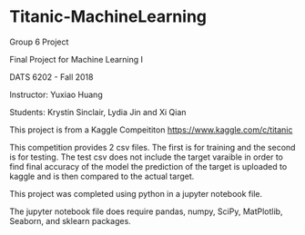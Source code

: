 # Titanic-MachineLearning
Group 6 Project

Final Project for Machine Learning I 

DATS 6202 - Fall 2018

Instructor: Yuxiao Huang

Students: Krystin Sinclair, Lydia Jin and Xi Qian

This project is from a Kaggle Compeititon 
https://www.kaggle.com/c/titanic

This competition provides 2 csv files. 
The first is for training and the second is for testing. 
The test csv does not include the target varaible in order to find final accuracy of the model the prediction of the target is uploaded to kaggle and is then compared to the actual target. 

This project was completed using python in a jupyter notebook file. 

The jupyter notebook file does require pandas, numpy, SciPy, MatPlotlib, Seaborn, and sklearn packages.


